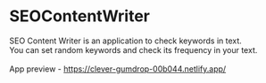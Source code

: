 # SEOContentWriter
SEO Content Writer is an application to check keywords in text. <br>
You can set random keywords and check its frequency in your text.<br><br>
App preview - https://clever-gumdrop-00b044.netlify.app/
